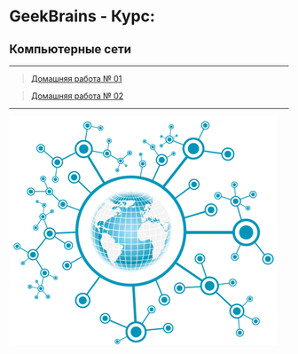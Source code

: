 # GeekBrains - Курс:
## Компьютерные сети
-------------------------------
> [Домашняя работа № 01](Homework_01)

> [Домашняя работа № 02](Homework_02)

-------------------------------
![Screenshot](NETWORKS_Logo.png "Компьютерные сети")
